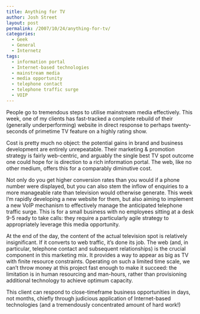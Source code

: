 ```yaml
---
title: Anything for TV
author: Josh Street
layout: post
permalink: /2007/10/24/anything-for-tv/
categories:
  - Geek
  - General
  - Internetz
tags:
  - information portal
  - Internet-based technologies
  - mainstream media
  - media opportunity
  - telephone contact
  - telephone traffic surge
  - VOIP
---
```

People go to tremendous steps to utilise mainstream media effectively. This week, one of my clients has fast-tracked a complete rebuild of their (generally underperforming) website in direct response to perhaps twenty-seconds of primetime TV feature on a highly rating show.

Cost is pretty much no object: the potential gains in brand and business development are entirely unrepeatable. Their marketing & promotion strategy is fairly web-centric, and arguably the single best TV spot outcome one could hope for is direction to a rich information portal. The web, like no other medium, offers this for a comparably diminutive cost.

Not only do you get higher conversion rates than you would if a phone number were displayed, but you can also stem the inflow of enquiries to a more manageable rate than television would otherwise generate. This week I&#8217;m rapidly developing a new website for them, but also aiming to implement a new VoIP mechanism to effectively manage the anticipated telephone traffic surge. This is for a small business with no employees sitting at a desk 9-5 ready to take calls: they require a particularly agile strategy to appropriately leverage this media opportunity.

At the end of the day, the content of the actual television spot is relatively insignificant. If it converts to web traffic, it&#8217;s done its job. The web (and, in particular, telephone contact and subsequent relationships) is the crucial component in this marketing mix. It provides a way to appear as big as TV with finite resource constraints. Operating on such a limited time scale, we can&#8217;t throw money at this project fast enough to make it succeed: the limitation is in human resourcing and man-hours, rather than provisioning additional technology to achieve optimum capacity.

This client can respond to close-timeframe business opportunities in days, not months, chiefly through judicious application of Internet-based technologies (and a tremendously concentrated amount of hard work!)